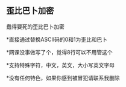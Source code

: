 ## 歪比巴卜加密

  蠢得要死的歪比巴卜加密


*直接通过替换ASCII码的0和1为歪比和巴卜

*网课没事做写了个，觉得8行可以不用管这个

*支持特殊字符，中文，英文，大小写英文字母

*没有任何特色，如果你感到被冒犯请联系我删除
